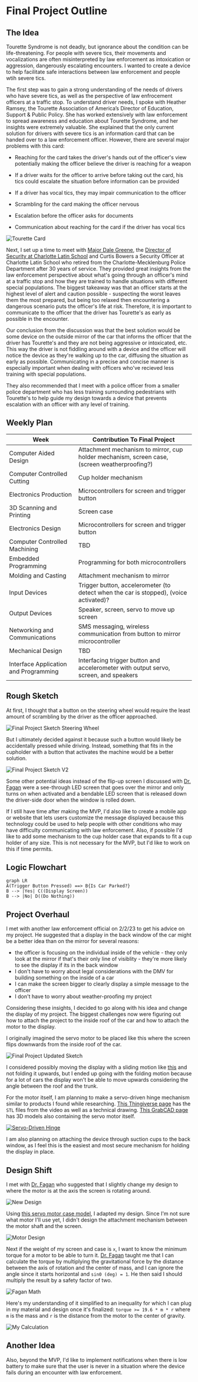 # Final Project Outline

## The Idea

Tourette Syndrome is not deadly, but ignorance about the condition can be life-threatening. For people with severe tics, their movements and vocalizations are often misinterpreted by law enforcement as intoxication or aggression, dangerously escalating encounters. I wanted to create a device to help facilitate safe interactions between law enforcement and people wtih severe tics.

The first step was to gain a strong understanding of the needs of drivers who have severe tics, as well as the perspective of law enfrocement officers at a traffic stop. To understand driver needs, I spoke with Heather Ramsey, the Tourette Association of America’s Director of Education, Support & Public Policy. She has worked extensively with law enforcement to spread awareness and education about Tourette Syndrome, and her insights were extremely valuable. She explained that the only current solution for drivers with severe tics is an information card that can be handed over to a law enforcement officer. However, there are several major problems with this card:

- Reaching for the card takes the driver's hands out of the officer's view potentially making the officer believe the driver is reaching for a weapon
- If a driver waits for the officer to arrive before taking out the card, his tics could escalate the situation before information can be provided
- If a driver has vocal tics, they may impair communication to the officer 

- Scrambling for the card making the officer nervous
- Escalation before the officer asks for documents
- Communication about reaching for the card if the driver has vocal tics

![Tourette Card](../../assets/images/stem/disability-forewarning-system/tourette-card.jpg)

Next, I set up a time to meet with [Major Dale Greene](https://www.linkedin.com/in/dale-greene-6501266b), the [Director of Security at Charlotte Latin School](https://www.charlottelatin.org/programs/safety) and Curtis Bowers a Security Officer at Charlotte Latin School who retired from the Charlotte-Mecklenburg Police Department after 30 years of service. They provided great insights from the law enforcement perspective about what's going through an officer's mind at a traffic stop and how they are trained to handle situations with different special populations. The biggest takeaway was that an officer starts at the highest level of alert and caution possible - suspecting the worst leaves them the most prepared, but being too relaxed then encountering a dangerous scenario puts the officer's life at risk. Therefore, it is important to communicate to the officer that the driver has Tourette's as early as possible in the encounter.

Our conclusion from the discussion was that the best solution would be some device on the outside mirror of the car that informs the officer that the driver has Tourette's and they are not being aggressive or intoxicated, etc. This way the driver is not fiddling around with a device and the officer will notice the device as they're walking up to the car, diffusing the situation as early as possible. Communicating in a precise and concise manner is especially important when dealing with officers who've recieved less training with special populations.

They also recommended that I meet with a police officer from a smaller police department who has less training surrounding pedestrians with Tourette's to help guide my design towards a device that prevents escalation with an officer with any level of training.

## Weekly Plan

|Week|Contribution To Final Project|
|---|---|
|Computer Aided Design|Attachment mechanism to mirror, cup holder mechanism, screen case, (screen weatherproofing?)|
|Computer Controlled Cutting|Cup holder mechanism|
|Electronics Production|Microcontrollers for screen and trigger button|
|3D Scanning and Printing|Screen case|
|Electronics Design|Microcontrollers for screen and trigger button|
|Computer Controlled Machining|TBD|
|Embedded Programming|Programming for both microcontrollers|
|Molding and Casting|Attachment mechanism to mirror|
|Input Devices|Trigger button, accelerometer (to detect when the car is stopped), (voice activated)?|
|Output Devices|Speaker, screen, servo to move up screen|
|Networking and Communications|SMS messaging, wireless communication from button to mirror microcontroller|
|Mechanical Design|TBD|
|Interface Application and Programming|Interfacing trigger button and accelerometer with output servo, screen, and speakers|

## Rough Sketch

At first, I thought that a button on the steering wheel would require the least amount of scrambling by the driver as the officer approached.

![Final Project Sketch Steering Wheel](../../assets/images/stem/disability-forewarning-system/final-project-sketch.jpg)

But I ultimately decided against it because such a button would likely be accidentally pressed while driving. Instead, something that fits in the cupholder with a button that activates the machine would be a better solution.

![Final Project Sketch V2](../../assets/images/stem/disability-forewarning-system/final-project-sketch-v2.jpg)

Some other potential ideas instead of the flip-up screen I discussed with [Dr. Fagan](https://mees.charlotte.edu/directory/terence-j-fagan) were a see-through LED screen that goes over the mirror and only turns on when activated and a bendable LED screen that is released down the driver-side door when the window is rolled down.

If I still have time after making the MVP, I'd also like to create a mobile app or website that lets users customize the message displayed because this technology could be used to help people with other conditions who may have difficulty communicating with law enforcement. Also, if possible I'd like to add some mechanism to the cup holder case that expands to fit a cup holder of any size. This is not necessary for the MVP, but I'd like to work on this if time permits.

## Logic Flowchart

```mermaid
graph LR
A(Trigger Button Pressed) ==> B{Is Car Parked?}
B --> |Yes| C((Display Screen))
B --> |No| D((Do Nothing))
```

## Project Overhaul

I met with another law enforcement official on 2/2/23 to get his advice on my project. He suggested that a display in the back window of the car might be a better idea than on the mirror for several reasons:

- the officer is focusing on the individual inside of the vehicle - they only look at the mirror if that's their only line of visiblity - they're more likely to see the display if its in the back window
- I don't have to worry about legal considerations with the DMV for building something on the inside of a car
- I can make the screen bigger to clearly display a simple message to the officer
- I don't have to worry about weather-proofing my project

Considering these insights, I decided to go along with his idea and change the display of my project. The biggest challenges now were figuring out how to attach the project to the inside roof of the car and how to attach the motor to the display.

I originally imagined the servo motor to be placed like this where the screen flips downwards from the inside roof of the car.

![Final Project Updated Sketch](../../assets/images/stem/disability-forewarning-system/updated-final-project-sketch.jpg)

I considered possibly moving the display with a sliding motion like [this](https://www.youtube.com/watch?v=aXFCkfvWTHs) and not folding it upwards, but I ended up going with the folding motion because for a lot of cars the display won't be able to move upwards considering the angle between the roof and the trunk.

For the motor itself, I am planning to make a servo-driven hinge mechanism similar to products I found while researching. [This Thingiverse page](https://www.thingiverse.com/thing:1323380/files) has the `STL` files from the video as well as a technical drawing. [This GrabCAD page](https://grabcad.com/library/servo-based-hinge-1) has 3D models also containing the servo motor itself.

[![Servo-Driven Hinge](../../assets/images/stem/disability-forewarning-system/servo-driven-hinge-vid-thumbnail.jpg)](https://www.youtube.com/watch?v=e58yMo2MXdY)

I am also planning on attaching the device through suction cups to the back window, as I feel this is the easiest and most secure mechanism for holding the display in place.

## Design Shift

I met with [Dr. Fagan](https://mees.charlotte.edu/directory/terence-j-fagan) who suggested that I slightly change my design to where the motor is at the axis the screen is rotating around.

![New Design](../../assets/images/stem/disability-forewarning-system/motor-image.jpg)

Using [this servo motor case model](https://cults3d.com/en/orders/53123748), I adapted my design. Since I'm not sure what motor I'll use yet, I didn't design the attachment mechanism between the motor shaft and the screen.

![Motor Design](../../assets/images/stem/disability-forewarning-system/motor-design.jpg)

Next if the weight of my screen and case is `x`, I want to know the minimum torque for a motor to be able to turn it. [Dr. Fagan](https://mees.charlotte.edu/directory/terence-j-fagan) taught me that I can calculate the torque by multiplying the gravitational force by the distance between the axis of rotation and the center of mass, and I can ignore the angle since it starts horizontal and `sin0 (deg) = 1`. He then said I should multiply the result by a safety factor of two.

![Fagan Math](../../assets/images/stem/disability-forewarning-system/n-fagan-math.jpg)

Here's my understanding of it simplified to an inequality for which I can plug in my material and design once it's finalized: `torque >= 19.6 * m * r` where `m` is the mass and `r` is the distance from the motor to the center of gravity.

![My Calculation](../../assets/images/stem/disability-forewarning-system/o-t-calc.jpg)

## Another Idea

Also, beyond the MVP, I'd like to implement notifications when there is low battery to make sure that the user is never in a situation where the device fails during an encounter with law enforcement.
